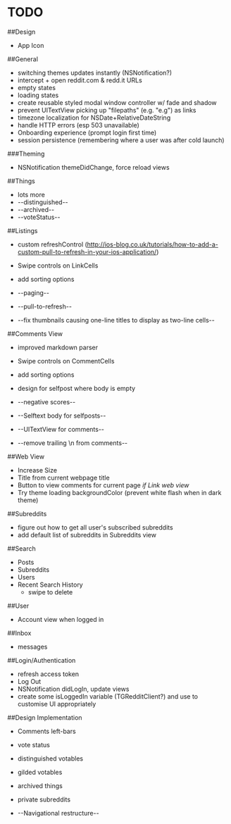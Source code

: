# TODO

##Design
* App Icon

##General
* switching themes updates instantly (NSNotification?)
* intercept + open reddit.com & redd.it URLs
* empty states
* loading states
* create reusable styled modal window controller w/ fade and shadow
* prevent UITextView picking up "filepaths" (e.g. "e.g") as links
* timezone localization for NSDate+RelativeDateString
* handle HTTP errors (esp 503 unavailable)
* Onboarding experience (prompt login first time)
* session persistence (remembering where a user was after cold launch)

###Theming
* NSNotification themeDidChange, force reload views

##Things
* lots more
* --distinguished--
* --archived--
* --voteStatus--

##Listings
* custom refreshControl (http://ios-blog.co.uk/tutorials/how-to-add-a-custom-pull-to-refresh-in-your-ios-application/)
* Swipe controls on LinkCells
* add sorting options

* --paging--
* --pull-to-refresh--
* --fix thumbnails causing one-line titles to display as two-line cells--

##Comments View
* improved markdown parser
* Swipe controls on CommentCells
* add sorting options
* design for selfpost where body is empty

* --negative scores--
* --Selftext body for selfposts--
* --UITextView for comments--
* --remove trailing \n from comments--

##Web View
* Increase Size
* Title from current webpage title
* Button to view comments for current page *if Link web view*
* Try theme loading backgroundColor (prevent white flash when in dark theme)

##Subreddits
* figure out how to get all user's subscribed subreddits
* add default list of subreddits in Subreddits view

##Search
* Posts
* Subreddits
* Users
* Recent Search History
	* swipe to delete

##User
* Account view when logged in

##Inbox
* messages

##Login/Authentication
* refresh access token
* Log Out
* NSNotification didLogIn, update views
* create some isLoggedIn variable (TGRedditClient?) and use to customise UI appropriately

##Design Implementation
* Comments left-bars
* vote status
* distinguished votables
* gilded votables
* archived things
* private subreddits

* --Navigational restructure--